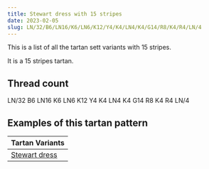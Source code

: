 ```yaml
---
title: Stewart dress with 15 stripes
date: 2023-02-05
slug: LN/32/B6/LN16/K6/LN6/K12/Y4/K4/LN4/K4/G14/R8/K4/R4/LN/4
---
```

This is a list of all the tartan sett variants with 15 stripes.

It is a 15 stripes tartan.


## Thread count
LN/32 B6 LN16 K6 LN6 K12 Y4 K4 LN4 K4 G14 R8 K4 R4 LN/4

## Examples of this tartan pattern

| Tartan Variants |
|---------------|
| [Stewart dress](/variants/ln/32/b6/ln16/k6/ln6/k12/y4/k4/ln4/k4/g14/r8/k4/r4/ln/4-b304080-g008000-k000000-lne0e0e0-rc00000-yf0c000)||
